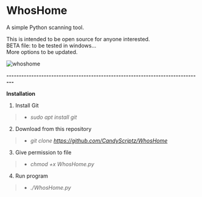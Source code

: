 # WhosHome
A simple Python scanning tool.

This is intended to be open source for anyone interested. <br />
BETA file: to be tested in windows... <br />
More options to be updated.

![whoshome](https://user-images.githubusercontent.com/68837956/104085563-922f4500-521e-11eb-95a2-6383577d2051.png)


**-------------------------------------------------------------------------------**

**Installation**
1) Install Git
>  - *sudo apt install git*
  
2) Download from this repository
>  - *git clone https://github.com/CandyScriptz/WhosHome*
  
3) Give permission to file
>  - *chmod +x WhosHome.py*
 
4) Run program
>  - *./WhosHome.py*
